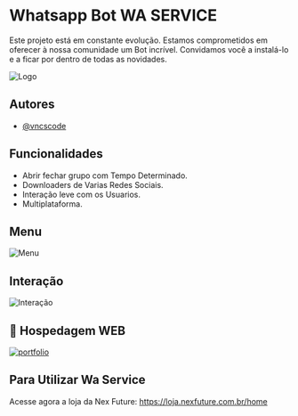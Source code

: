 
# Whatsapp Bot WA SERVICE

Este projeto está em constante evolução. Estamos comprometidos em oferecer à nossa comunidade um Bot incrível. Convidamos você a instalá-lo e a ficar por dentro de todas as novidades.


![Logo](https://files.nexhub.fun/api/uploads/3ec09dbe-3ed1-407d-860e-2722154a355b/image/841e6761-1e60-4608-ae0f-f0b2bce501d8.jpeg)


## Autores

- [@vncscode](https://www.github.com/vncscode)


## Funcionalidades

- Abrir fechar grupo com Tempo Determinado.
- Downloaders de Varias Redes Sociais.
- Interação leve com os Usuarios.
- Multiplataforma.



## Menu

![Menu](https://files.nexhub.fun/api/uploads/3ec09dbe-3ed1-407d-860e-2722154a355b/image/2c6d8978-b49a-4163-b437-e8601bcf5145.png)

## Interação

![Interação](https://files.nexhub.fun/api/uploads/3ec09dbe-3ed1-407d-860e-2722154a355b/image/e86c388d-fef7-4c74-8e46-152f4257a2eb.png)


## 🔗 Hospedagem WEB
[![portfolio](https://brieffib.sirv.com/favicon-32x32.png)](https://nexfuture.com.br/)



## Para Utilizar Wa Service

Acesse agora a loja da Nex Future: https://loja.nexfuture.com.br/home

